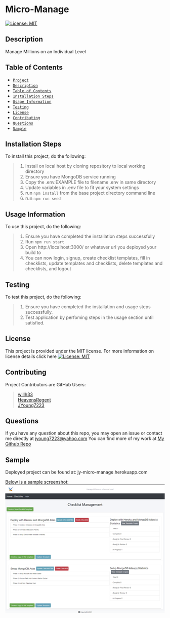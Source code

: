 
# Micro-Manage
[![License: MIT](https://img.shields.io/badge/License-MIT-yellow.svg)](https://opensource.org/licenses/MIT)
## Description
Manage Millions on an Individual Level
## Table of Contents
* [`Project`](#)
* [`Description`](#Description)
* [`Table of Contents`](#Table-of-Contents)
* [`1nstallation Steps`](#Installation-Steps)
* [`Usage Information`](#Usage-Information)
* [`Testing`](#Testing)
* [`License`](#License)
* [`Contributing`](#Contributing)
* [`Questions`](#Questions)
* [`Sample`](#Sample)
## Installation Steps
To install this project, do the following:
> 1. Install on local host by cloning repository to local working directory
> 2. Ensure you have MongoDB service running
> 3. Copy the .env.EXAMPLE file to filename .env in same directory
> 4. Update variables in .env file to fit your system settings
> 5. run `npm install` from the base project directory command line
> 6. run `npm run seed`

## Usage Information
To use this project, do the following:
> 1. Ensure you have completed the installation steps successfully
> 2. Run `npm run start`
> 3. Open http://localhost:3000/ or whatever url you deployed your build to
> 4. You can now login, signup, create checklist templates, fill in checklists, update templates and checklists, delete templates and checklists, and logout

## Testing
To test this project, do the following:
> 1. Ensure you have completed the installation and usage steps successfully.
> 2. Test application by perfoming steps in the usage section until satisfied.

## License
This project is provided under the MIT license. For more information on license details click here [![License: MIT](https://img.shields.io/badge/License-MIT-yellow.svg)](https://opensource.org/licenses/MIT)
## Contributing
Project Contributors are GitHub Users: 
> [willh33](http://github.com/willh33 "willh33")  
> [HeavensRegent](http://github.com/HeavensRegent "HeavensRegent")  
> [JYoung7223](https://github.com/JYoung7223 "JYoung7223")
## Questions
If you have any question about this repo, you may open an issue or contact me directly at jyoung7223@yahoo.com
You can find more of my work at [My Github Repo](https://github.com/JYoung7223 "My GitHub Repo")
## Sample
Deployed project can be found at: jy-micro-manage.herokuapp.com

Below is a sample screenshot:
![Project Sample](./assets/images/my-checklist.png "Project Sample")
